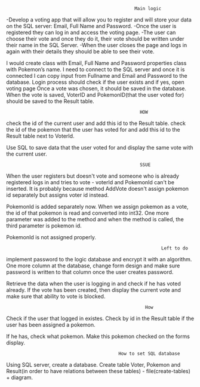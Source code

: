                                                    Main logic
-Develop a voting app that will allow you to register and will store your data on the SQL server: Email, Full Name and Password. 
-Once the user is registered they can log in and access the voting page. 
-The user can choose their vote and once they do it, their vote should be written under their name in the SQL Server.
-When the user closes the page and logs in again with their details they should be able to see their vote.

I would create class with Email, Full Name and Password properties
class with Pokemon’s name.
I need to connect to the SQL server and once it is connected I can copy input from Fullname and Email and Password to the database. 
Login process should check if the user exists and if yes, open voting page 
Once a vote was chosen, it should be saved in the database.
When the vote is saved, VoterID and PokemonID(that the user voted for) should be saved to the Result table.

                                                      HOW
check the id of the current user and add this id to the Result table.
check the id of the pokemon that the user has voted for and add this id to the Result table next to VoterId.

Use SQL to save data that the user voted for and display the same vote with the current user.

                                                      SSUE
When the user registers but doesn't vote and someone who is already registered logs in and tries to vote - voterId and PokemonId can't be inserted. It is probably because method AddVote doesn't assign pokemon id separately but assigns voter id instead.

PokemonId is added separately now. When we assign pokemon as a vote, the id of that pokemon is read and converted into int32. One more parameter was added to the method and when the method is called, the third parameter is pokemon id.

PokemonId is not assigned properly.

					                                          Left to do
implement password to the logic database and encrypt it with an algorithm.
One more column at the database, change form design and make sure password is written to that column once the user creates password.

Retrieve the data when the user is logging in and check if he has voted already. If the vote has been created, then display the current vote and make sure that ability to vote is blocked.

		
                                                        How
Check if the user that logged in existes.
Check by id in the Result table if the user has been assigned a pokemon.
	
If he has, check what pokemon.
Make this pokemon checked on the forms display.

                                              How to set SQL database

Using SQL server, create a database.
Create table Voter, Pokemon and Result(in order to have relations between these tables) - file(create-tables) + diagram.
